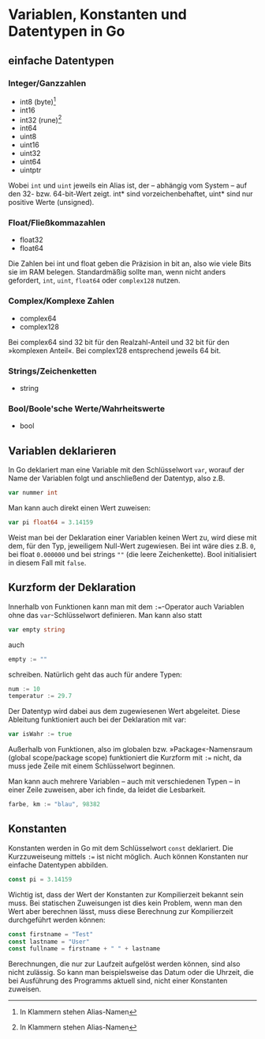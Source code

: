 # Variablen, Konstanten und Datentypen in Go

## einfache Datentypen

### Integer/Ganzzahlen

- int8 (byte)[^1]
- int16
- int32 (rune)[^1]
- int64
- uint8
- uint16
- uint32
- uint64
- uintptr

Wobei `int` und `uint` jeweils ein Alias ist, der – abhängig vom System – auf den 32- bzw. 64-bit-Wert zeigt. int\* sind vorzeichenbehaftet, uint\* sind nur positive Werte (unsigned).

### Float/Fließkommazahlen

- float32
- float64

Die Zahlen bei int und float geben die Präzision in bit an, also wie viele Bits sie im RAM belegen. Standardmäßig sollte man, wenn nicht anders gefordert, `int`, `uint`, `float64` oder `complex128` nutzen.

### Complex/Komplexe Zahlen

- complex64
- complex128

Bei complex64 sind 32 bit für den Realzahl-Anteil und 32 bit für den »komplexen Anteil«. Bei complex128 entsprechend jeweils 64 bit.

### Strings/Zeichenketten

- string

### Bool/Boole'sche Werte/Wahrheitswerte

- bool

## Variablen deklarieren

In Go deklariert man eine Variable mit den Schlüsselwort `var`, worauf der Name der Variablen folgt und anschließend der Datentyp, also z.B.

```go
var nummer int
```

Man kann auch direkt einen Wert zuweisen:

```go
var pi float64 = 3.14159
```

Weist man bei der Deklaration einer Variablen keinen Wert zu, wird diese mit dem, für den Typ, jeweiligem Null-Wert zugewiesen. Bei int wäre dies z.B. `0`, bei float `0.000000` und bei strings `""` (die leere Zeichenkette). Bool initialisiert in diesem Fall mit `false`.

## Kurzform der Deklaration

Innerhalb von Funktionen kann man mit dem `:=`-Operator auch Variablen ohne das `var`-Schlüsselwort definieren. Man kann also statt

```go
var empty string
```

auch

```go
empty := ""
```

schreiben. Natürlich geht das auch für andere Typen:

```go
num := 10
temperatur := 29.7
```

Der Datentyp wird dabei aus dem zugewiesenen Wert abgeleitet. Diese Ableitung funktioniert auch bei der Deklaration mit var:

```go
var isWahr := true
```

Außerhalb von Funktionen, also im globalen bzw. »Package«-Namensraum (global scope/package scope) funktioniert die Kurzform mit `:=` nicht, da muss jede Zeile mit einem Schlüsselwort beginnen.

Man kann auch mehrere Variablen – auch mit verschiedenen Typen – in einer Zeile zuweisen, aber ich finde, da leidet die Lesbarkeit.

```go
farbe, km := "blau", 98382
```

## Konstanten

Konstanten werden in Go mit dem Schlüsselwort `const` deklariert. Die Kurzzuweiseung mittels `:=` ist nicht möglich. Auch können Konstanten nur einfache Datentypen abbilden.

```go
const pi = 3.14159
```

Wichtig ist, dass der Wert der Konstanten zur Kompilierzeit bekannt sein muss. Bei statischen Zuweisungen ist dies kein Problem, wenn man den Wert aber berechnen lässt, muss diese Berechnung zur Kompilierzeit durchgeführt werden können:

```go
const firstname = "Test"
const lastname = "User"
const fullname = firstname + " " + lastname
```

Berechnungen, die nur zur Laufzeit aufgelöst werden können, sind also nicht zulässig. So kann man beispielsweise das Datum oder die Uhrzeit, die bei Ausführung des Programms aktuell sind, nicht einer Konstanten zuweisen.

[^1]: In Klammern stehen Alias-Namen
